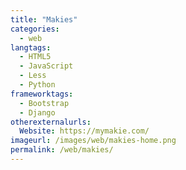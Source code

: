 ```yaml
---
title: "Makies"
categories:
  - web
langtags:
  - HTML5
  - JavaScript
  - Less
  - Python
frameworktags:
  - Bootstrap
  - Django
otherexternalurls:
  Website: https://mymakie.com/
imageurl: /images/web/makies-home.png
permalink: /web/makies/
---
```

